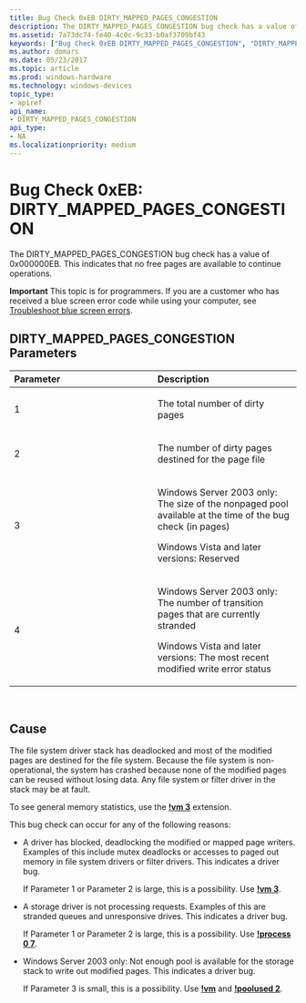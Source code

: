 ```yaml
---
title: Bug Check 0xEB DIRTY_MAPPED_PAGES_CONGESTION
description: The DIRTY_MAPPED_PAGES_CONGESTION bug check has a value of 0x000000EB. This indicates that no free pages are available to continue operations.
ms.assetid: 7a73dc74-fe40-4c0c-9c33-b0af3709bf43
keywords: ["Bug Check 0xEB DIRTY_MAPPED_PAGES_CONGESTION", "DIRTY_MAPPED_PAGES_CONGESTION"]
ms.author: domars
ms.date: 05/23/2017
ms.topic: article
ms.prod: windows-hardware
ms.technology: windows-devices
topic_type:
- apiref
api_name:
- DIRTY_MAPPED_PAGES_CONGESTION
api_type:
- NA
ms.localizationpriority: medium
---
```


# Bug Check 0xEB: DIRTY\_MAPPED\_PAGES\_CONGESTION


The DIRTY\_MAPPED\_PAGES\_CONGESTION bug check has a value of 0x000000EB. This indicates that no free pages are available to continue operations.

**Important** This topic is for programmers. If you are a customer who has received a blue screen error code while using your computer, see [Troubleshoot blue screen errors](http://windows.microsoft.com/windows-10/troubleshoot-blue-screen-errors).

## DIRTY\_MAPPED\_PAGES\_CONGESTION Parameters


<table>
<colgroup>
<col width="50%" />
<col width="50%" />
</colgroup>
<thead>
<tr class="header">
<th align="left">Parameter</th>
<th align="left">Description</th>
</tr>
</thead>
<tbody>
<tr class="odd">
<td align="left"><p>1</p></td>
<td align="left"><p>The total number of dirty pages</p></td>
</tr>
<tr class="even">
<td align="left"><p>2</p></td>
<td align="left"><p>The number of dirty pages destined for the page file</p></td>
</tr>
<tr class="odd">
<td align="left"><p>3</p></td>
<td align="left"><p>Windows Server 2003 only: The size of the nonpaged pool available at the time of the bug check (in pages)</p>
<p>Windows Vista and later versions: Reserved</p></td>
</tr>
<tr class="even">
<td align="left"><p>4</p></td>
<td align="left"><p>Windows Server 2003 only: The number of transition pages that are currently stranded</p>
<p>Windows Vista and later versions: The most recent modified write error status</p></td>
</tr>
</tbody>
</table>

 

Cause
-----

The file system driver stack has deadlocked and most of the modified pages are destined for the file system. Because the file system is non-operational, the system has crashed because none of the modified pages can be reused without losing data. Any file system or filter driver in the stack may be at fault.

To see general memory statistics, use the [**!vm 3**](-vm.md) extension.

This bug check can occur for any of the following reasons:

-   A driver has blocked, deadlocking the modified or mapped page writers. Examples of this include mutex deadlocks or accesses to paged out memory in file system drivers or filter drivers. This indicates a driver bug.

    If Parameter 1 or Parameter 2 is large, this is a possibility. Use [**!vm 3**](-vm.md).

-   A storage driver is not processing requests. Examples of this are stranded queues and unresponsive drives. This indicates a driver bug.

    If Parameter 1 or Parameter 2 is large, this is a possibility. Use [**!process 0 7**](-process.md).

-   Windows Server 2003 only: Not enough pool is available for the storage stack to write out modified pages. This indicates a driver bug.

    If Parameter 3 is small, this is a possibility. Use [**!vm**](-vm.md) and [**!poolused 2**](-poolused.md).

 

 




